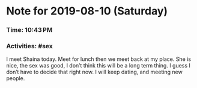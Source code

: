 # Note for 2019-08-10 (Saturday)
### Time: 10:43 PM
### Activities: #sex

I meet Shaina today. Meet for lunch then we meet back at my place. She is nice, the sex was good, I don’t think this will be a long term thing.   I guess I don’t have to decide that right now. I will keep dating, and meeting new people.
